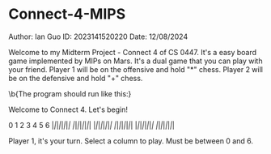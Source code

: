 # Connect-4-MIPS
Author: Ian Guo
ID: 2023141520220
Date: 12/08/2024

Welcome to my Midterm Project - Connect 4 of CS 0447. It's a easy board game implemented by MIPs on Mars. It's a dual game that you can play with your friend. Player 1 will be on the offensive and hold "*" chess. Player 2 will be on the defensive and hold "+" chess. 

\b{The program should run like this:}

Welcome to Connect 4. Let's begin!

 0 1 2 3 4 5 6
|_|_|_|_|_|_|_|
|_|_|_|_|_|_|_|
|_|_|_|_|_|_|_|
|_|_|_|_|_|_|_|
|_|_|_|_|_|_|_|
|_|_|_|_|_|_|_|

Player 1, it's your turn.
Select a column to play. Must be between 0 and 6.

